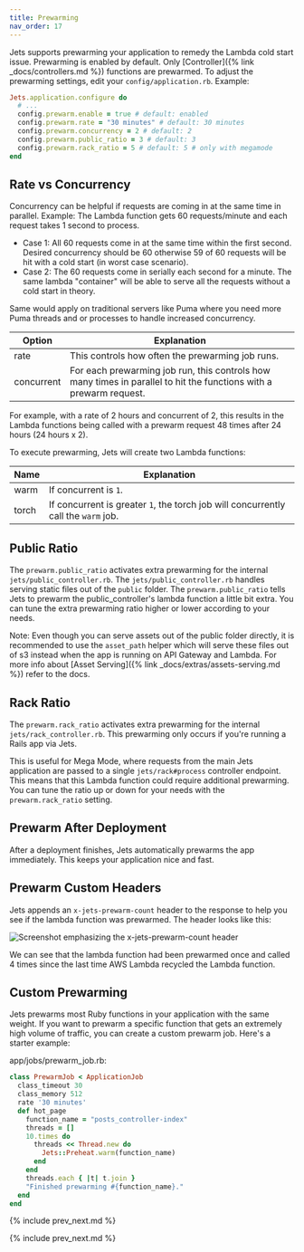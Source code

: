 ```yaml
---
title: Prewarming
nav_order: 17
---
```


Jets supports prewarming your application to remedy the Lambda cold start issue.  Prewarming is enabled by default.  Only [Controller]({% link _docs/controllers.md %}) functions are prewarmed. To adjust the prewarming settings, edit your `config/application.rb`. Example:

```ruby
Jets.application.configure do
  # ...
  config.prewarm.enable = true # default: enabled
  config.prewarm.rate = "30 minutes" # default: 30 minutes
  config.prewarm.concurrency = 2 # default: 2
  config.prewarm.public_ratio = 3 # default: 3
  config.prewarm.rack_ratio = 5 # default: 5 # only with megamode
end
```

## Rate vs Concurrency

Concurrency can be helpful if requests are coming in at the same time in parallel. Example: The Lambda function gets 60 requests/minute and each request takes 1 second to process.

* Case 1: All 60 requests come in at the same time within the first second. Desired concurrency should be 60 otherwise 59 of 60 requests will be hit with a cold start (in worst case scenario).
* Case 2: The 60 requests come in serially each second for a minute. The same lambda "container" will be able to serve all the requests without a cold start in theory.

Same would apply on traditional servers like Puma where you need more Puma threads and or processes to handle increased concurrency.

Option | Explanation
--- | ---
rate | This controls how often the prewarming job runs.
concurrent | For each prewarming job run, this controls how many times in parallel to hit the functions with a prewarm request.

For example, with a rate of 2 hours and concurrent of 2, this results in the Lambda functions being called with a prewarm request 48 times after 24 hours (24 hours x 2).

To execute prewarming, Jets will create two Lambda functions:

Name | Explanation
--- | ---
warm | If concurrent is `1`.
torch | If concurrent is greater `1`, the torch job will concurrently call the `warm` job.

## Public Ratio

The `prewarm.public_ratio` activates extra prewarming for the internal `jets/public_controller.rb`.  The `jets/public_controller.rb` handles serving static files out of the `public` folder. The `prewarm.public_ratio` tells Jets to prewarm the public_controller's lambda function a little bit extra. You can tune the extra prewarming ratio higher or lower according to your needs.

Note: Even though you can serve assets out of the public folder directly, it is recommended to use the `asset_path` helper which will serve these files out of s3 instead when the app is running on API Gateway and Lambda.  For more info about [Asset Serving]({% link _docs/extras/assets-serving.md %}) refer to the docs.

## Rack Ratio

The `prewarm.rack_ratio` activates extra prewarming for the internal `jets/rack_controller.rb`.  This prewarming only occurs if you're running a Rails app via Jets.

This is useful for Mega Mode, where requests from the main Jets application are passed to a single `jets/rack#process` controller endpoint. This means that this Lambda function could require additional prewarming. You can tune the ratio up or down for your needs with the `prewarm.rack_ratio` setting.

## Prewarm After Deployment

After a deployment finishes, Jets automatically prewarms the app immediately.  This keeps your application nice and fast.

## Prewarm Custom Headers

Jets appends an `x-jets-prewarm-count` header to the response to help you see if the lambda function was prewarmed. The header looks like this:

![Screenshot emphasizing the x-jets-prewarm-count header](/img/docs/prewarm-header.png)

We can see that the lambda function had been prewarmed once and called 4 times since the last time AWS Lambda recycled the Lambda function.

## Custom Prewarming

Jets prewarms most Ruby functions in your application with the same weight. If you want to prewarm a specific function that gets an extremely high volume of traffic, you can create a custom prewarm job.  Here's a starter example:

app/jobs/prewarm_job.rb:

```ruby
class PrewarmJob < ApplicationJob
  class_timeout 30
  class_memory 512
  rate '30 minutes'
  def hot_page
    function_name = "posts_controller-index"
    threads = []
    10.times do
      threads << Thread.new do
        Jets::Preheat.warm(function_name)
      end
    end
    threads.each { |t| t.join }
    "Finished prewarming #{function_name}."
  end
end
```

{% include prev_next.md %}

{% include prev_next.md %}

